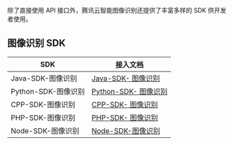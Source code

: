除了直接使用 API 接口外，腾讯云智能图像识别还提供了丰富多样的 SDK 供开发者使用。

## 图像识别 SDK

| SDK             | 接入文档                                     |
| --------------- | ---------------------------------------- |
| Java-SDK-图像识别   | [Java-SDK- 图像识别](/document/product/867/17716) |
| Python-SDK-图像识别 | [Python-SDK- 图像识别](/document/product/867/17718) |
| CPP-SDK-图像识别    | [CPP-SDK- 图像识别](/document/product/867/17715) |
| PHP-SDK-图像识别    | [PHP-SDK- 图像识别](/document/product/867/17717) |
|Node-SDK-图像识别     | [Node-SDK-图像识别](/document/product/867/18711)  |
